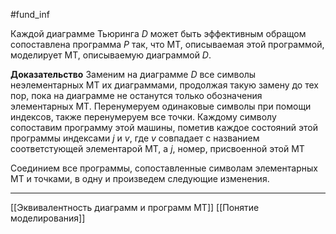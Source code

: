 #fund_inf 

Каждой диаграмме Тьюринга $D$ может быть эффективным обращом сопоставлена программа $P$ так, что МТ, описываемая этой программой, моделирует МТ, описываемую диаграммой $D$.

**Доказательство** Заменим на диаграмме $D$ все символы неэлементарных МТ их диаграммами, продолжая такую замену до тех пор, пока на диаграмме не останутся только обозначения элементарных МТ. Перенумеруем одинаковые символы при помощи индексов, также перенумеруем все точки. Каждому символу сопоставим программу этой машины, пометив каждое состояний этой программы индексами $j$ и $v$, где $v$  совпадает с названием соответстующей элементарой МТ, а $j$, номер, присвоенной этой МТ

Соединием все программы, сопоставленные символам элементарных МТ и точками, в одну и произведем следующие изменения. 


---
[[Эквивалентность диаграмм и программ МТ]] [[Понятие моделирования]]